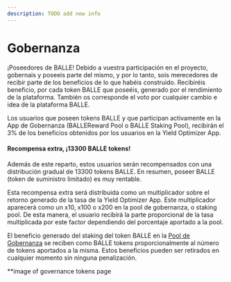 ```yaml
---
description: TODO add new info
---
```


# Gobernanza

¡Poseedores de BALLE! Debido a vuestra participación en el proyecto, gobernais y poseeis parte del mismo, y por lo tanto, sois merecedores de recibir parte de los beneficios de lo que habéis construido. Recibiréis beneficio, por cada token BALLE que poseéis, generado por el rendimiento de la plataforma. También os corresponde el voto por cualquier cambio e idea de la plataforma BALLE.

Los usuarios que poseen tokens BALLE y que participan activamente en la App de Gobernanza \(BALLEReward Pool o BALLE Staking Pool\), recibirán el 3% de los beneficios obtenidos por los usuarios en la Yield Optimizer App. 



#### Recompensa extra, ¡13300 BALLE tokens!

Además de este reparto, estos usuarios serán recompensados con una distribución gradual de 13300 tokens BALLE. En resumen, poseer BALLE \(token de suministro limitado\) es muy rentable.

Esta recompensa extra será distribuida como un multiplicador sobre el retorno generado de la tasa de la Yield Optimizer App. Este multiplicador aparecerá como un x10, x100 o x200 en la pool de gobernanza, o staking pool. De esta manera, el usuario recibirá la parte proporcional de la tasa multiplicada por este factor dependiendo del porcentaje aportado a la pool.

El beneficio generado del staking del token BALLE en la [Pool de Gobernanza](https://github.com/ballena-io/ballena-docs/tree/7598f81eedce3b787518f11966a2ced4c11c047e/link/README.md) se reciben como BALLE tokens proporcionalmente al número de tokens aportados a la misma. Estos beneficios pueden ser retirados en cualquier momento sin ninguna penalización. ​

\*\*image of governance tokens page





